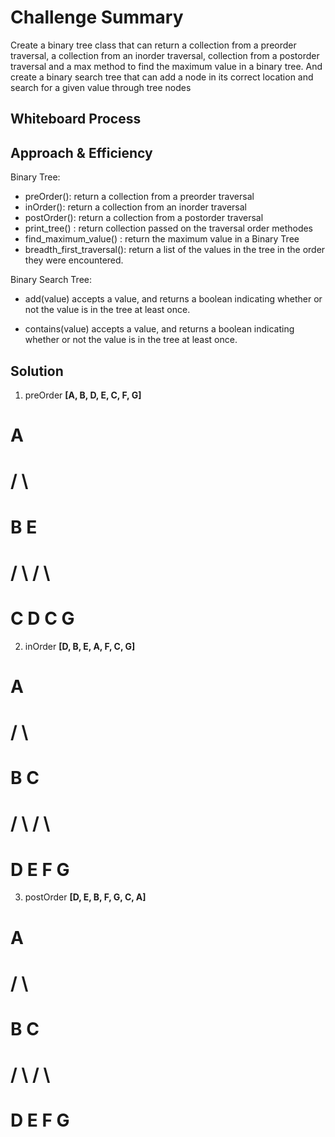 # Challenge Summary
Create a binary tree class that can return a collection from a preorder traversal, a collection from an inorder traversal, collection from a postorder traversal and a max method to find the maximum value in a binary tree.
And create a binary search tree that can add a node in its correct location and search for a given value through tree nodes
## Whiteboard Process
<!-- Embedded whiteboard image -->

## Approach & Efficiency
Binary Tree:
- preOrder(): return a collection from a preorder traversal
- inOrder():  return a collection from an inorder traversal
- postOrder():  return a collection from a postorder traversal
- print_tree() :  return collection passed on the traversal order methodes 
- find_maximum_value() : return the maximum value in a Binary Tree
- breadth_first_traversal(): return a list of the values in the tree in the order they were encountered.



Binary Search Tree:

-  add(value) accepts a value, and returns a boolean indicating whether or not the value is in the tree at least once.

- contains(value) accepts a value, and returns a boolean indicating whether or not the value is in the tree at least once.

## Solution

1. preOrder
**[A, B, D, E, C, F, G]**
#               A          
#            /     \
#          B         E  
#         /  \     /   \
#        C    D   C     G 


2. inOrder
**[D, B, E, A, F, C, G]**
#               A          
#            /     \
#          B         C  
#         /  \     /   \
#        D    E   F     G 


3. postOrder
**[D, E, B, F, G, C, A]**
#               A          
#            /     \
#          B         C  
#         /  \     /   \
#        D    E   F     G 
